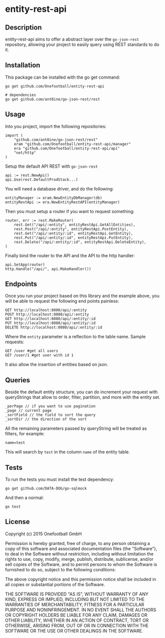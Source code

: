 entity-rest-api
===============

Description
-----------

entity-rest-api aims to offer a abstract layer over the `go-json-rest` repository, allowing your project to easily query using REST standards to do it.

Installation
------------

This package can be installed with the go get command:

    go get github.com/Onefootball/entity-rest-api

    # dependencies
    go get github.com/ant0ine/go-json-rest/rest

Usage
-----

Into you project, import the following repositories:

	import (
		"github.com/ant0ine/go-json-rest/rest"
		eram "github.com/Onefootball/entity-rest-api/manager"
		era "github.com/Onefootball/entity-rest-api/api"
		"net/http"
	)

Setup the default API REST with `go-json-rest`

	api := rest.NewApi()
	api.Use(rest.DefaultProdStack...)

You will need a database driver, and do the following:

	entityManager := eram.NewEntityDbManager(db)
	entityRestApi := era.NewEntityRestAPI(entityManager)

Then you must setup a router if you want to request something:

	router, err := rest.MakeRouter(
		rest.Get("/api/:entity", entityRestApi.GetAllEntities),
		rest.Post("/api/:entity", entityRestApi.PostEntity),
		rest.Get("/api/:entity/:id", entityRestApi.GetEntity),
		rest.Put("/api/:entity/:id", entityRestApi.PutEntity),
		rest.Delete("/api/:entity/:id", entityRestApi.DeleteEntity),
	)

Finally bind the router to the API and the API to the http handler:

	api.SetApp(router)
	http.Handle("/api/", api.MakeHandler())

Endpoints
---------

Once you run your project based on this library and the example above, you will be able to request the following end points painless:

	GET http://localhost:8080/api/:entity
	POST http://localhost:8080/api/:entity
	GET http://localhost:8080/api/:entity/:id
	PUT http://localhost:8080/api/:entity/:id
	DELETE http://localhost:8080/api/:entity/:id

Where the `entity` parameter is a reflection to the table name. Sample requests:

	GET /user #get all users
	GET /user/1 #get user with id 1

It also allow the insertion of entities based on json.

Queries
-------

Beside the default entity structure, you can do increment your request with queryStrings that allow to order, filter, partition, and more with the entity set.

	_perPage // if you want to use pagination
	_page // current page
	_sortField // the field to sort the query
	_sortDir // the direction of the sort

All the remaining parameters passed by queryString will be treated as filters, for example:

	name=test

This will search by `test` in the column `name` of the entity table.

Tests
-----

To run the tests you must install the test dependency:

	go get github.com/DATA-DOG/go-sqlmock

And then a normal:

	go test

License
-------

Copyright (c) 2015 Onefootball GmbH

Permission is hereby granted, free of charge, to any person obtaining a copy
of this software and associated documentation files (the "Software"), to deal
in the Software without restriction, including without limitation the rights
to use, copy, modify, merge, publish, distribute, sublicense, and/or sell
copies of the Software, and to permit persons to whom the Software is
furnished to do so, subject to the following conditions:

The above copyright notice and this permission notice shall be included in
all copies or substantial portions of the Software.

THE SOFTWARE IS PROVIDED "AS IS", WITHOUT WARRANTY OF ANY KIND, EXPRESS OR
IMPLIED, INCLUDING BUT NOT LIMITED TO THE WARRANTIES OF MERCHANTABILITY,
FITNESS FOR A PARTICULAR PURPOSE AND NONINFRINGEMENT. IN NO EVENT SHALL THE
AUTHORS OR COPYRIGHT HOLDERS BE LIABLE FOR ANY CLAIM, DAMAGES OR OTHER
LIABILITY, WHETHER IN AN ACTION OF CONTRACT, TORT OR OTHERWISE, ARISING FROM,
OUT OF OR IN CONNECTION WITH THE SOFTWARE OR THE USE OR OTHER DEALINGS IN
THE SOFTWARE.